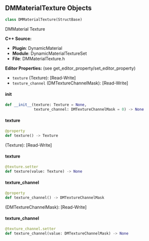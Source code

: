 ## DMMaterialTexture Objects

```python
class DMMaterialTexture(StructBase)
```

DMMaterial Texture

**C++ Source:**

- **Plugin**: DynamicMaterial
- **Module**: DynamicMaterialTextureSet
- **File**: DMMaterialTexture.h

**Editor Properties:** (see get_editor_property/set_editor_property)

- ``texture`` (Texture):  [Read-Write]
- ``texture_channel`` (DMTextureChannelMask):  [Read-Write]

<a id="unreal.DMMaterialTexture.__init__"></a>

#### __init__

```python
def __init__(texture: Texture = None,
             texture_channel: DMTextureChannelMask = 0) -> None
```

<a id="unreal.DMMaterialTexture.texture"></a>

#### texture

```python
@property
def texture() -> Texture
```

(Texture):  [Read-Write]

<a id="unreal.DMMaterialTexture.texture"></a>

#### texture

```python
@texture.setter
def texture(value: Texture) -> None
```

<a id="unreal.DMMaterialTexture.texture_channel"></a>

#### texture_channel

```python
@property
def texture_channel() -> DMTextureChannelMask
```

(DMTextureChannelMask):  [Read-Write]

<a id="unreal.DMMaterialTexture.texture_channel"></a>

#### texture_channel

```python
@texture_channel.setter
def texture_channel(value: DMTextureChannelMask) -> None
```

<a id="unreal.DMMaterialStageConnector"></a>